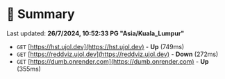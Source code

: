 # 📖 Summary
Last updated: **26/7/2024, 10:52:33 PG "Asia/Kuala_Lumpur"**

- `GET` [https://hst.ujol.dev](https://hst.ujol.dev) - **Up** (749ms)
- `GET` [https://reddviz.ujol.dev](https://reddviz.ujol.dev) - **Down** (272ms)
- `GET` [https://dumb.onrender.com](https://dumb.onrender.com) - **Up** (355ms)
